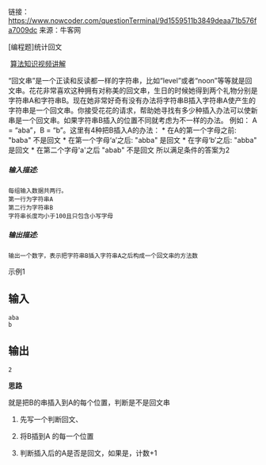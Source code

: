 链接：https://www.nowcoder.com/questionTerminal/9d1559511b3849deaa71b576fa7009dc
来源：牛客网



[编程题]统计回文                                                                                                

​                           [                                 算法知识视频讲解                             ]()                            

​                                            “回文串”是一个正读和反读都一样的字符串，比如“level”或者“noon”等等就是回文串。花花非常喜欢这种拥有对称美的回文串，生日的时候她得到两个礼物分别是字符串A和字符串B。现在她非常好奇有没有办法将字符串B插入字符串A使产生的字符串是一个回文串。你接受花花的请求，帮助她寻找有多少种插入办法可以使新串是一个回文串。如果字符串B插入的位置不同就考虑为不一样的办法。
  例如：
  A  = “aba”，B = “b”。这里有4种把B插入A的办法：
  \* 在A的第一个字母之前: "baba" 不是回文 
  \* 在第一个字母‘a’之后: "abba" 是回文 
  \* 在字母‘b’之后:      "abba" 是回文 
  \* 在第二个字母'a'之后  "abab" 不是回文 
  所以满足条件的答案为2                                        



##### **输入描述:**

```
每组输入数据共两行。
第一行为字符串A
第二行为字符串B
字符串长度均小于100且只包含小写字母
```





##### **输出描述:**

```
输出一个数字，表示把字符串B插入字符串A之后构成一个回文串的方法数
```

示例1

## 输入

```
aba
b
```

## 输出

```
2
```



**思路**

就是把B的串插入到A的每个位置，判断是不是回文串

1. 先写一个判断回文、

2. 将B插到A 的每一个位置
3. 判断插入后的A是否是回文，如果是，计数+1